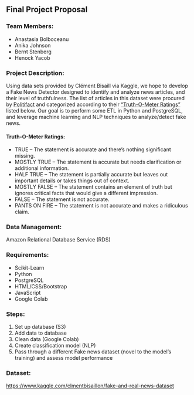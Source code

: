 ## Final Project Proposal

### Team Members:
* Anastasia Bolboceanu
* Anika Johnson
* Bernt Stenberg
* Henock Yacob


### Project Description:
Using data sets provided by Clément Bisaill via Kaggle, we hope to develop a Fake News Detector designed to identify and analyze news articles, and their level of truthfulness. The list of articles in this dataset were procured by [Politifact](https://www.politifact.com/) and categorized according to their [“Truth-O-Meter Ratings”](https://www.politifact.com/article/2018/feb/12/principles-truth-o-meter-politifacts-methodology-i/#Truth-O-Meter%20ratings) listed below. Our goal is to perform some ETL in Python and PostgreSQL, and leverage machine learning and NLP techniques to analyze/detect fake news.

#### Truth-O-Meter Ratings:
  * TRUE – The statement is accurate and there’s nothing significant missing.
  * MOSTLY TRUE – The statement is accurate but needs clarification or additional information.
  * HALF TRUE – The statement is partially accurate but leaves out important details or takes things out of context.
  * MOSTLY FALSE – The statement contains an element of truth but ignores critical facts that would give a different impression.
  * FALSE – The statement is not accurate.
  * PANTS ON FIRE – The statement is not accurate and makes a ridiculous claim.


### Data Management:
Amazon Relational Database Service (RDS)


### Requirements:
* Scikit-Learn
* Python
* PostgreSQL
* HTML/CSS/Bootstrap
* JavaScript 
* Google Colab


### Steps:
1. Set up database (S3)
2. Add data to database
3. Clean data (Google Colab)
4. Create classification model (NLP)
5. Pass through a different Fake news dataset (novel to the model’s training) and assess model performance


### Dataset:
https://www.kaggle.com/clmentbisaillon/fake-and-real-news-dataset
